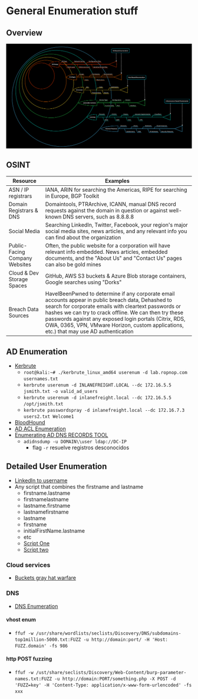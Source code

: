 # General Enumeration stuff

## Overview
![Overview](./enum-method3.png)

## OSINT

| Resource                       | Examples                                                                                                                                            |
|--------------------------------|-----------------------------------------------------------------------------------------------------------------------------------------------------|
| ASN / IP registrars            | IANA, ARIN for searching the Americas, RIPE for searching in Europe, BGP Toolkit                                                                    |
| Domain Registrars & DNS        | Domaintools, PTRArchive, ICANN, manual DNS record requests against the domain in question or against well-known DNS servers, such as 8.8.8.8        |
| Social Media                   | Searching LinkedIn, Twitter, Facebook, your region's major social media sites, news articles, and any relevant info you can find about the organization |
| Public-Facing Company Websites | Often, the public website for a corporation will have relevant info embedded. News articles, embedded documents, and the "About Us" and "Contact Us" pages can also be gold mines |
| Cloud & Dev Storage Spaces     | GitHub, AWS S3 buckets & Azure Blob storage containers, Google searches using "Dorks"                                                               |
| Breach Data Sources            | HaveIBeenPwned to determine if any corporate email accounts appear in public breach data, Dehashed to search for corporate emails with cleartext passwords or hashes we can try to crack offline. We can then try these passwords against any exposed login portals (Citrix, RDS, OWA, 0365, VPN, VMware Horizon, custom applications, etc.) that may use AD authentication |

## AD Enumeration
- [Kerbrute](https://github.com/ropnop/kerbrute)
    - `root@kali:~# ./kerbrute_linux_amd64 userenum -d lab.ropnop.com usernames.txt`
    - `kerbrute userenum -d INLANEFREIGHT.LOCAL --dc 172.16.5.5 jsmith.txt -o valid_ad_users`
    - `kerbrute userenum -d inlanefreight.local --dc 172.16.5.5 /opt/jsmith.txt`
    - `kerbrute passwordspray -d inlanefreight.local --dc 172.16.7.3 users2.txt Welcome1`
- [BloodHound](./bloodhound.md)
- [AD ACL Enumeration](./aclAdEnum.md)
- [Enumerating AD DNS RECORDS TOOL](https://github.com/dirkjanm/adidnsdump)
    - `adidnsdump -u DOMAIN\\user ldap://DC-IP`
        - flag `-r` resuelve registros desconocidos

## Detailed User Enumeration
- [LinkedIn to username](https://github.com/initstring/linkedin2username)
- Any script that combines the firstname and lastname
    - firstname.lastname
    - firstnamelastname
    - lastname.firstname
    - lastnamefirstname
    - lastname
    - firstname
    - initialFirstName.lastname
    - etc
    - [Script One](https://github.com/yuyudhn/osintname)
    - [Script two](https://github.com/haicenhacks/username-generator)


### Cloud services
- [Buckets gray hat warfare](https://buckets.grayhatwarfare.com/)

### DNS
- [DNS Enumeration](./dnsEnum.md)


#### vhost enum
- `ffuf -w /usr/share/wordlists/seclists/Discovery/DNS/subdomains-top1million-5000.txt:FUZZ -u http://domain:port/ -H 'Host: FUZZ.domain' -fs 986`

#### http POST fuzzing
- `ffuf -w /ust/share/seclists/Discovery/Web-Content/burp-parameter-names.txt:FUZZ -u http://domain:PORT/something.php -X POST -d 'FUZZ=key' -H 'Content-Type: application/x-www-form-urlencoded' -fs xxx`
